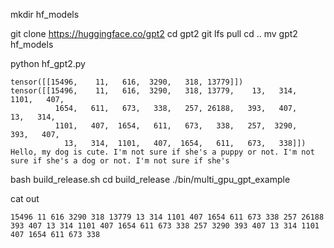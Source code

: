 mkdir hf_models

git clone https://huggingface.co/gpt2
cd gpt2
git lfs pull
cd ..
mv gpt2 hf_models

python hf_gpt2.py

```
tensor([[15496,    11,   616,  3290,   318, 13779]])
tensor([[15496,    11,   616,  3290,   318, 13779,    13,   314,  1101,   407,
          1654,   611,   673,   338,   257, 26188,   393,   407,    13,   314,
          1101,   407,  1654,   611,   673,   338,   257,  3290,   393,   407,
            13,   314,  1101,   407,  1654,   611,   673,   338]])
Hello, my dog is cute. I'm not sure if she's a puppy or not. I'm not sure if she's a dog or not. I'm not sure if she's
```

bash build_release.sh
cd build_release
./bin/multi_gpu_gpt_example

cat out

```
15496 11 616 3290 318 13779 13 314 1101 407 1654 611 673 338 257 26188 393 407 13 314 1101 407 1654 611 673 338 257 3290 393 407 13 314 1101 407 1654 611 673 338 
```



